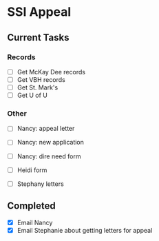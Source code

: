 # SSI Appeal


## Current Tasks

### Records

- [ ] Get McKay Dee records
- [ ] Get VBH records
- [ ] Get St. Mark's 
- [ ] Get U of U

### Other

- [ ] Nancy: appeal letter
- [ ] Nancy: new application
- [ ] Nancy: dire need form
- [ ] Heidi form
- [ ] Stephany letters


## Completed

- [X] Email Nancy
- [X] Email Stephanie about getting letters for appeal
